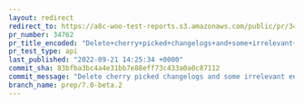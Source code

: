 ```yaml
---
layout: redirect
redirect_to: https://a8c-woo-test-reports.s3.amazonaws.com/public/pr/34762/api/index.html
pr_number: 34762
pr_title_encoded: "Delete+cherry+picked+changelogs+and+some+irrelevant+entries"
pr_test_type: api
last_published: "2022-09-21 14:25:34 +0000"
commit_sha: 83bfba3bc4a4e31bb7e88eff73c433a0a0c87112
commit_message: "Delete cherry picked changelogs and some irrelevant entries"
branch_name: prep/7.0-beta.2
---
```

